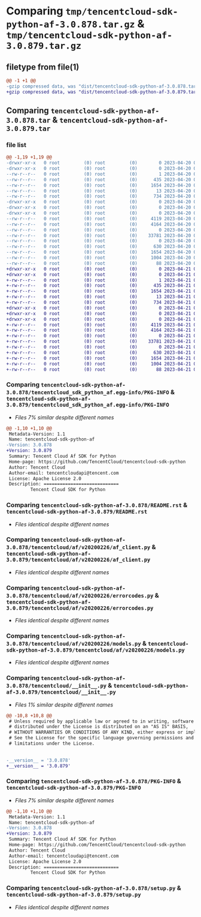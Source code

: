 # Comparing `tmp/tencentcloud-sdk-python-af-3.0.878.tar.gz` & `tmp/tencentcloud-sdk-python-af-3.0.879.tar.gz`

## filetype from file(1)

```diff
@@ -1 +1 @@
-gzip compressed data, was "dist/tencentcloud-sdk-python-af-3.0.878.tar", last modified: Thu Apr 20 00:17:06 2023, max compression
+gzip compressed data, was "dist/tencentcloud-sdk-python-af-3.0.879.tar", last modified: Fri Apr 21 00:22:42 2023, max compression
```

## Comparing `tencentcloud-sdk-python-af-3.0.878.tar` & `tencentcloud-sdk-python-af-3.0.879.tar`

### file list

```diff
@@ -1,19 +1,19 @@
-drwxr-xr-x   0 root         (0) root         (0)        0 2023-04-20 00:17:06.000000 tencentcloud-sdk-python-af-3.0.878/
-drwxr-xr-x   0 root         (0) root         (0)        0 2023-04-20 00:17:06.000000 tencentcloud-sdk-python-af-3.0.878/tencentcloud_sdk_python_af.egg-info/
--rw-r--r--   0 root         (0) root         (0)        1 2023-04-20 00:17:06.000000 tencentcloud-sdk-python-af-3.0.878/tencentcloud_sdk_python_af.egg-info/dependency_links.txt
--rw-r--r--   0 root         (0) root         (0)      435 2023-04-20 00:17:06.000000 tencentcloud-sdk-python-af-3.0.878/tencentcloud_sdk_python_af.egg-info/SOURCES.txt
--rw-r--r--   0 root         (0) root         (0)     1654 2023-04-20 00:17:06.000000 tencentcloud-sdk-python-af-3.0.878/tencentcloud_sdk_python_af.egg-info/PKG-INFO
--rw-r--r--   0 root         (0) root         (0)       13 2023-04-20 00:17:06.000000 tencentcloud-sdk-python-af-3.0.878/tencentcloud_sdk_python_af.egg-info/top_level.txt
--rw-r--r--   0 root         (0) root         (0)      734 2023-04-20 00:17:06.000000 tencentcloud-sdk-python-af-3.0.878/README.rst
-drwxr-xr-x   0 root         (0) root         (0)        0 2023-04-20 00:17:06.000000 tencentcloud-sdk-python-af-3.0.878/tencentcloud/
-drwxr-xr-x   0 root         (0) root         (0)        0 2023-04-20 00:17:06.000000 tencentcloud-sdk-python-af-3.0.878/tencentcloud/af/
-drwxr-xr-x   0 root         (0) root         (0)        0 2023-04-20 00:17:06.000000 tencentcloud-sdk-python-af-3.0.878/tencentcloud/af/v20200226/
--rw-r--r--   0 root         (0) root         (0)     4119 2023-04-20 00:17:06.000000 tencentcloud-sdk-python-af-3.0.878/tencentcloud/af/v20200226/af_client.py
--rw-r--r--   0 root         (0) root         (0)     4164 2023-04-20 00:17:06.000000 tencentcloud-sdk-python-af-3.0.878/tencentcloud/af/v20200226/errorcodes.py
--rw-r--r--   0 root         (0) root         (0)        0 2023-04-20 00:17:06.000000 tencentcloud-sdk-python-af-3.0.878/tencentcloud/af/v20200226/__init__.py
--rw-r--r--   0 root         (0) root         (0)    33781 2023-04-20 00:17:06.000000 tencentcloud-sdk-python-af-3.0.878/tencentcloud/af/v20200226/models.py
--rw-r--r--   0 root         (0) root         (0)        0 2023-04-20 00:17:06.000000 tencentcloud-sdk-python-af-3.0.878/tencentcloud/af/__init__.py
--rw-r--r--   0 root         (0) root         (0)      630 2023-04-20 00:17:06.000000 tencentcloud-sdk-python-af-3.0.878/tencentcloud/__init__.py
--rw-r--r--   0 root         (0) root         (0)     1654 2023-04-20 00:17:06.000000 tencentcloud-sdk-python-af-3.0.878/PKG-INFO
--rw-r--r--   0 root         (0) root         (0)     1004 2023-04-20 00:17:06.000000 tencentcloud-sdk-python-af-3.0.878/setup.py
--rw-r--r--   0 root         (0) root         (0)       88 2023-04-20 00:17:06.000000 tencentcloud-sdk-python-af-3.0.878/setup.cfg
+drwxr-xr-x   0 root         (0) root         (0)        0 2023-04-21 00:22:42.000000 tencentcloud-sdk-python-af-3.0.879/
+drwxr-xr-x   0 root         (0) root         (0)        0 2023-04-21 00:22:42.000000 tencentcloud-sdk-python-af-3.0.879/tencentcloud_sdk_python_af.egg-info/
+-rw-r--r--   0 root         (0) root         (0)        1 2023-04-21 00:22:42.000000 tencentcloud-sdk-python-af-3.0.879/tencentcloud_sdk_python_af.egg-info/dependency_links.txt
+-rw-r--r--   0 root         (0) root         (0)      435 2023-04-21 00:22:42.000000 tencentcloud-sdk-python-af-3.0.879/tencentcloud_sdk_python_af.egg-info/SOURCES.txt
+-rw-r--r--   0 root         (0) root         (0)     1654 2023-04-21 00:22:42.000000 tencentcloud-sdk-python-af-3.0.879/tencentcloud_sdk_python_af.egg-info/PKG-INFO
+-rw-r--r--   0 root         (0) root         (0)       13 2023-04-21 00:22:42.000000 tencentcloud-sdk-python-af-3.0.879/tencentcloud_sdk_python_af.egg-info/top_level.txt
+-rw-r--r--   0 root         (0) root         (0)      734 2023-04-21 00:22:42.000000 tencentcloud-sdk-python-af-3.0.879/README.rst
+drwxr-xr-x   0 root         (0) root         (0)        0 2023-04-21 00:22:42.000000 tencentcloud-sdk-python-af-3.0.879/tencentcloud/
+drwxr-xr-x   0 root         (0) root         (0)        0 2023-04-21 00:22:42.000000 tencentcloud-sdk-python-af-3.0.879/tencentcloud/af/
+drwxr-xr-x   0 root         (0) root         (0)        0 2023-04-21 00:22:42.000000 tencentcloud-sdk-python-af-3.0.879/tencentcloud/af/v20200226/
+-rw-r--r--   0 root         (0) root         (0)     4119 2023-04-21 00:22:42.000000 tencentcloud-sdk-python-af-3.0.879/tencentcloud/af/v20200226/af_client.py
+-rw-r--r--   0 root         (0) root         (0)     4164 2023-04-21 00:22:42.000000 tencentcloud-sdk-python-af-3.0.879/tencentcloud/af/v20200226/errorcodes.py
+-rw-r--r--   0 root         (0) root         (0)        0 2023-04-21 00:22:42.000000 tencentcloud-sdk-python-af-3.0.879/tencentcloud/af/v20200226/__init__.py
+-rw-r--r--   0 root         (0) root         (0)    33781 2023-04-21 00:22:42.000000 tencentcloud-sdk-python-af-3.0.879/tencentcloud/af/v20200226/models.py
+-rw-r--r--   0 root         (0) root         (0)        0 2023-04-21 00:22:42.000000 tencentcloud-sdk-python-af-3.0.879/tencentcloud/af/__init__.py
+-rw-r--r--   0 root         (0) root         (0)      630 2023-04-21 00:22:42.000000 tencentcloud-sdk-python-af-3.0.879/tencentcloud/__init__.py
+-rw-r--r--   0 root         (0) root         (0)     1654 2023-04-21 00:22:42.000000 tencentcloud-sdk-python-af-3.0.879/PKG-INFO
+-rw-r--r--   0 root         (0) root         (0)     1004 2023-04-21 00:22:42.000000 tencentcloud-sdk-python-af-3.0.879/setup.py
+-rw-r--r--   0 root         (0) root         (0)       88 2023-04-21 00:22:42.000000 tencentcloud-sdk-python-af-3.0.879/setup.cfg
```

### Comparing `tencentcloud-sdk-python-af-3.0.878/tencentcloud_sdk_python_af.egg-info/PKG-INFO` & `tencentcloud-sdk-python-af-3.0.879/tencentcloud_sdk_python_af.egg-info/PKG-INFO`

 * *Files 7% similar despite different names*

```diff
@@ -1,10 +1,10 @@
 Metadata-Version: 1.1
 Name: tencentcloud-sdk-python-af
-Version: 3.0.878
+Version: 3.0.879
 Summary: Tencent Cloud Af SDK for Python
 Home-page: https://github.com/TencentCloud/tencentcloud-sdk-python
 Author: Tencent Cloud
 Author-email: tencentcloudapi@tencent.com
 License: Apache License 2.0
 Description: ============================
         Tencent Cloud SDK for Python
```

### Comparing `tencentcloud-sdk-python-af-3.0.878/README.rst` & `tencentcloud-sdk-python-af-3.0.879/README.rst`

 * *Files identical despite different names*

### Comparing `tencentcloud-sdk-python-af-3.0.878/tencentcloud/af/v20200226/af_client.py` & `tencentcloud-sdk-python-af-3.0.879/tencentcloud/af/v20200226/af_client.py`

 * *Files identical despite different names*

### Comparing `tencentcloud-sdk-python-af-3.0.878/tencentcloud/af/v20200226/errorcodes.py` & `tencentcloud-sdk-python-af-3.0.879/tencentcloud/af/v20200226/errorcodes.py`

 * *Files identical despite different names*

### Comparing `tencentcloud-sdk-python-af-3.0.878/tencentcloud/af/v20200226/models.py` & `tencentcloud-sdk-python-af-3.0.879/tencentcloud/af/v20200226/models.py`

 * *Files identical despite different names*

### Comparing `tencentcloud-sdk-python-af-3.0.878/tencentcloud/__init__.py` & `tencentcloud-sdk-python-af-3.0.879/tencentcloud/__init__.py`

 * *Files 1% similar despite different names*

```diff
@@ -10,8 +10,8 @@
 # Unless required by applicable law or agreed to in writing, software
 # distributed under the License is distributed on an "AS IS" BASIS,
 # WITHOUT WARRANTIES OR CONDITIONS OF ANY KIND, either express or implied.
 # See the License for the specific language governing permissions and
 # limitations under the License.
 
 
-__version__ = '3.0.878'
+__version__ = '3.0.879'
```

### Comparing `tencentcloud-sdk-python-af-3.0.878/PKG-INFO` & `tencentcloud-sdk-python-af-3.0.879/PKG-INFO`

 * *Files 7% similar despite different names*

```diff
@@ -1,10 +1,10 @@
 Metadata-Version: 1.1
 Name: tencentcloud-sdk-python-af
-Version: 3.0.878
+Version: 3.0.879
 Summary: Tencent Cloud Af SDK for Python
 Home-page: https://github.com/TencentCloud/tencentcloud-sdk-python
 Author: Tencent Cloud
 Author-email: tencentcloudapi@tencent.com
 License: Apache License 2.0
 Description: ============================
         Tencent Cloud SDK for Python
```

### Comparing `tencentcloud-sdk-python-af-3.0.878/setup.py` & `tencentcloud-sdk-python-af-3.0.879/setup.py`

 * *Files identical despite different names*


